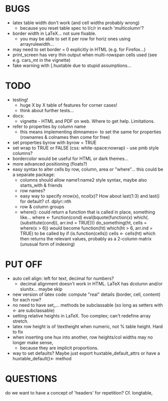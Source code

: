 

BUGS
====
* latex table width don't work (and cell widths probably wrong)
  - because you reset table spec to l/c/r in each 'multicolumn'?
* border width in LaTeX... not sure fixable.
  - you may be able to set it per row for horiz ones using arrayrulewidth...
* may need to set border = 0 explicitly in HTML (e.g. for Firefox...) 
* print_screen has very thin output when multi-rowspan cells used (see e.g. cars_mt in the vignette)
* fake warning with [.huxtable due to stupid assumptions...

TODO
====

* testing!
  - huge X by X table of features for corner cases!
  - think about further tests...
* docs: 
  - vignette - HTML and PDF on web. Where to get help. Limitations.
* refer to properties by column name
  - this means implementing  dimnames<- to set the same for properties (rownames & colnames then come for free)
* set properties byrow with byrow = TRUE
* set wrap to TRUE or FALSE (css: white-space:nowrap) - use pmb style columns?
* bordercolor would be useful for HTML or dark themes...
* more advanced positioning (floats?)
* easy syntax to alter cells by row, column, area or "where"... this could be a separate package:
  - columns should allow name1:name2 style syntax, maybe also starts_with & friends
  - row names?
  - easy way to specify nrow(x), ncol(x)? How about last(1:3) and last() for default? cf. dplyr::nth
  - row & column groups
  - where(): could return a function that is called in place, something like...
  where <- function(cond) eval(bquote(function(x) which(.(substitute(cond)), arr.ind = TRUE)))
    do_something(ht, cells = where(x > 6))
  would become
    function(ht) which(ht > 6, arr.ind = TRUE)
  to be called by
    if (is.function(cells)) cells <- cells(ht)
  which then returns the relevant values, probably as a 2-column matrix (unusual form of indexing)



PUT OFF
=======
* auto cell align: left for text, decimal for numbers?
  - decimal alignment doesn't work in HTML. LaTeX has dcolumn and/or siunitx... maybe skip
* new version of latex code: compute "real" details (border, cell, content) for each row?
* no need to have set_... methods be subclassable (so long as setters with <- are subclassable)
* setting relative heights in LaTeX. Too complex; can't redefine array stretch.
* latex row height is of \\textheight when numeric, not % table height. Hard to fix
* when inserting one hux into another, row heights/col widths may no longer make sense,
  - because they are implicit proportions.
* way to set defaults? Maybe just export huxtable_default_attrs or have a huxtable_default()<- method

QUESTIONS
=========
do we want to have a concept of 'headers' for repetition? Cf. longtable,  <th>


